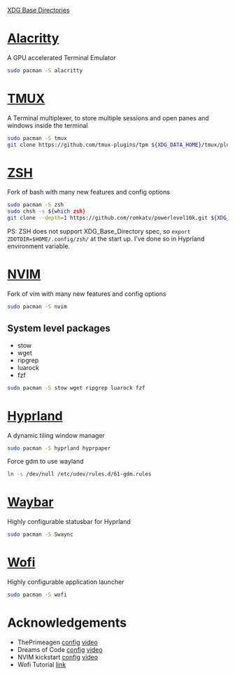 [XDG Base Directories](https://wiki.archlinux.org/title/XDG_Base_Directory)

# [Alacritty](https://github.com/alacritty/alacritty)
A GPU accelerated Terminal Emulator
```bash
sudo pacman -S alacritty
```

# [TMUX](https://github.com/tmux/tmux/wiki)
A Terminal multiplexer, to store multiple sessions and open panes and windows inside the terminal
```bash
sudo pacman -S tmux
git clone https://github.com/tmux-plugins/tpm ${XDG_DATA_HOME}/tmux/plugins/tpm
```

# [ZSH](https://www.zsh.org/)
Fork of bash with many new features and config options
```bash
sudo pacman -S zsh
sudo chsh -s ${which zsh}
git clone --depth=1 https://github.com/romkatv/powerlevel10k.git ${XDG_DATA_HOME}/powerlevel10k
```
PS: ZSH does not support XDG_Base_Directory spec, so `export ZDOTDIR=$HOME/.config/zsh/` at the start up. I've done so in Hyprland environment variable.

# [NVIM](https://github.com/neovim/neovim)
Fork of vim with many new features and config options
```bash
sudo pacman -S nvim
```

## System level packages
- stow
- wget
- ripgrep
- luarock
- fzf
```bash
sudo pacman -S stow wget ripgrep luarock fzf
```

# [Hyprland](https://wiki.hyprland.org/)
A dynamic tiling window manager
```bash
sudo pacman -S hyprland hyprpaper
```
Force gdm to use wayland
```bash
ln -s /dev/null /etc/udev/rules.d/61-gdm.rules
```

# [Waybar](https://github.com/Alexays/Waybar/wiki)
Highly configurable statusbar for Hyprland
```bash
sudo pacman -S Swaync
```

# [Wofi](https://hg.sr.ht/~scoopta/wofi)
Highly configurable application launcher
```bash
sudo pacman -S wofi
```

# Acknowledgements
- ThePrimeagen [config](https://github.com/ThePrimeagen/init.lua) [video](https://youtu.be/w7i4amO_zaE?si=d2d7WdR7mMQLEBfN)
- Dreams of Code [config](https://github.com/dreamsofcode-io/dotfiles) [video](https://youtu.be/DzNmUNvnB04?si=dmjmJUhEmUyrRM2g)
- NVIM kickstart [config](https://github.com/nvim-lua/kickstart.nvim) [video](https://youtu.be/m8C0Cq9Uv9o?si=fzcdA9iQVWZahCT2)
- Wofi Tutorial [link](https://mephisto.cc/en/tech/wofi/)
